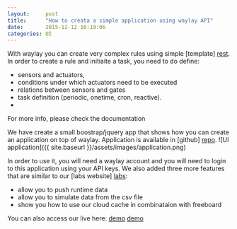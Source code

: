 ```yaml
---
layout:     post
title:      "How to creata a simple application using waylay API"
date:       2015-12-12 10:19:06
categories: UI
---
```


With waylay you can create very complex rules using simple [template] [rest]. In order to create a rule and initiaite a task, you need to do define:

* sensors and actuators, 
* conditions under which actuators need to be executed
* relations between sensors and gates
* task definition (periodic, onetime, cron, reactive).
* 
For more info, please check the documentation

We have create a small boostrap/jquery app that shows how you can create an application on top of waylay. Application is available in [github] [repo].
![UI application]({{ site.baseurl }}/assets/images/application.png)

In order to use it, you will need a waylay account and you will need to login to this application using your API keys.
We also added three more features that are similar to our [labs website] [labs]:

* allow you to push runtime data
* allow you to simulate data from the csv file
* show you how to use our cloud cache in combinataion with freeboard

You can also access our live here: [demo] [demo]

[repo]: https://github.com/waylayio/demo-hvac
[rest]: http://docs.waylay.io/Waylay-REST-API-documentation.html#Createthetask
[labs]: http://labs.waylay.io/
[freeboard]: https://freeboard.io/
[demo]: http://demo-customers.waylay.io/

